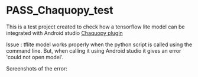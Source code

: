 # PASS_Chaquopy_test

This is a test project created to check how a tensorflow lite model can be integrated with Android studio [Chaquopy plugin](https://chaquo.com/chaquopy/doc/current/examples.html)

Issue : tflite model works properly when the python script is called using the command line. But, when calling it using Android studio it gives an error 'could not open model'.

Screenshots of the error:
